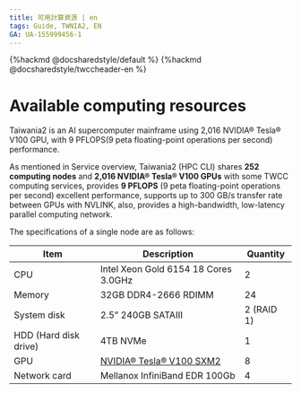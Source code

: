 ```yaml
---
title: 可用計算資源 | en
tags: Guide, TWNIA2, EN
GA: UA-155999456-1
---
```


{%hackmd @docsharedstyle/default %}
{%hackmd @docsharedstyle/twccheader-en %}

# Available computing resources

Taiwania2 is an AI supercomputer mainframe using 2,016  NVIDIA® Tesla® V100 GPU, with 9 PFLOPS(9 peta floating-point operations per second) performance.

As mentioned in Service overview, Taiwania2 (HPC CLI)  shares **252 computing nodes** and **2,016 NVIDIA® Tesla® V100 GPUs** with some TWCC computing services, provides **9 PFLOPS** (9 peta floating-point operations per second) excellent performance, supports up to 300 GB/s transfer rate between GPUs with NVLINK, also, provides a high-bandwidth, low-latency parallel computing network.

The specifications of a single node are as follows:

| Item | Description | Quantity |
| -------- | -------- | -------- |
| CPU    | Intel Xeon Gold 6154 18 Cores 3.0GHz   |  2    |
| Memory    | 32GB DDR4-2666 RDIMM   |  24     |
| System disk    | 2.5” 240GB SATAIII   |  2 (RAID 1)     |
| HDD (Hard disk drive)    | 4TB NVMe   |  1     |
| GPU    | [NVIDIA® Tesla® V100 SXM2](https://www.nvidia.com/en-us/data-center/v100/)   |  8     |
| Network card    | Mellanox InfiniBand EDR 100Gb  |  4     |

